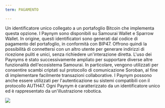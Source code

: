 ```yaml
---
term: PAGAMENTO

---
```

Un identificatore unico collegato a un portafoglio Bitcoin che implementa questa opzione. I Paynym sono disponibili su Samourai Wallet e Sparrow Wallet. In origine, questi identificatori sono generati dal codice di pagamento del portafoglio, in conformità con BIP47. Offrono quindi la possibilità di connettersi con un altro utente per generare indirizzi di ricezione puliti e unici, senza richiedere un'interazione diretta. L'uso dei Paynyms è stato successivamente ampliato per supportare diverse altre funzionalità dell'ecosistema Samourai. In particolare, vengono utilizzati per consentire scambi criptati sul protocollo di comunicazione Soroban, al fine di implementare facilmente transazioni collaborative. I Paynym possono anche essere utilizzati per l'autenticazione su sistemi compatibili con il protocollo AUTH47. Ogni Paynym è caratterizzato da un identificatore unico ed è rappresentato da un'illustrazione robotica.

![](../../dictionnaire/assets/37.webp)